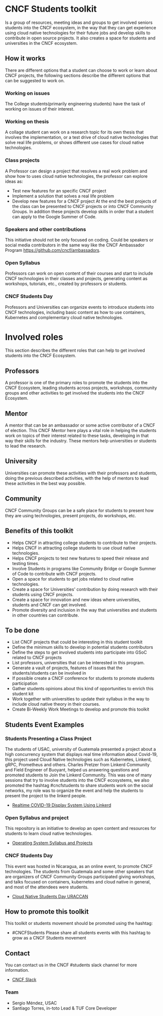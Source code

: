 # CNCF Students toolkit
Is a group of resources, meeting ideas and groups to get involved seniors students into the CNCF ecosystem, in the way that they can get experience using cloud native technologies for their future jobs and develop skills to contribute in open source projects. It also creates a space for students and universities in the CNCF ecosystem.
 ## How it works
There are different options that a student can choose to work or learn about CNCF projects, the following sections describe the different options that can be suggested to work on.
 
### Working on issues
The College students(primarily engineering students) have the task of working on issues of their interest.
 
### Working on thesis
A collage student can work on a research topic for its own thesis that involves the implementation, or a test drive of cloud native technologies that solve real life problems, or shows different use cases for cloud native technologies.
 
### Class projects
A Professor can design a project that resolves a real work problem and show how to uses cloud native technologies, the professor can explore ideas as:
- Test new features for an specific CNCF project
- Implement a solution that solves a real life problem
- Develop new features for a CNCF project
 At the end the best projects of the class can be presented to CNCF projects or into CNCF Community Groups. In addition these projects develop skills in order that a student can apply to the Google Summer of Code.
 
### Speakers and other contributions
This initiative should not be only focused on coding. Could be speakers or social media contributors in the same way like the CNCF Ambassador Program https://github.com/cncf/ambassadors.
 
### Open Syllabus
Professors can work on open content of their courses and start to include CNCF technologies in their classes and projects, generating content as workshops, tutorials, etc., created by professors or students.
 
### CNCF Students Day
Professors and Universities can organize events to introduce students into CNCF technologies, including basic content as how to use containers, Kubernetes and complementary cloud native technologies.
 
# Involved roles
This section describes the different roles that can help to get involved students into the CNCF Ecosystem.
 
## Professors
A professor is one of the primary roles to promote the students into the CNCF Ecosystem, leading students across projects, workshops, community groups and other activities to get involved the students into the CNCF Ecosystem.
 
## Mentor
A mentor that can be an ambassador or some active contributor of a CNCF of election. This CNCF Mentor here plays a vital role in helping the students work on topics of their interest related to these tasks, developing in that way their skills for the industry.  These mentors help universities or students to lead the research.
 ## University
Universities can promote these activities with their professors and students, doing the previous described activities, with the help of mentors to lead these activities in the best way possible.
 
## Community
CNCF Community Groups can be a safe place for students to present how they are using technologies, present projects, do workshops, etc.
 ## Benefits of this toolkit
- Helps CNCF in attracting college students to contribute to their projects.
- Helps CNCF in attracting college students to use cloud native technologies.
- Helps CNCF projects to test new features to speed their release and testing times.
- Involve Students in programs like Community Bridge or Google Summer of Code to contribute with CNCF projects.
- Open a space for students to get jobs related to cloud native technologies.
- Create a space for Universities' contribution by doing research with their students using CNCF projects.
- Create a space for innovation and new ideas where universities, students and CNCF can get involved.
- Promote diversity and inclusion in the way that universities and students in other countries can contribute.
 ## To be done
- List CNCF projects that could be interesting in this student toolkit
- Define the minimum skills to develop in potential students contributors
- Define the steps to get involved students into participate into GSoC related to CNCF projects
- List professors, universities that can be interested in this program.
- Generate a vault of projects, features of issues that the students/students can be involved in
- If possible create a CNCF conference for students to promote students participation
- Gather students opinions about this kind of opportunities to enrich this student kit
- Work together with universities to update their syllabus in the way to include cloud native theory in their courses.
- Create Bi-Weekly Work Meetings to develop and promote this toolkit
 
## Students Event Examples
### Students Presenting a Class Project
The students of USAC, university of Guatemala presented a project about a high concurrency system that displays real time information about Covid-19, this project used Cloud Native technologies such as Kubernetes, Linkerd, gRPC, Prometheus and others. Charles Pretzer from Linkerd Community and Field Engineer of Buoyant, helped us answering questions and promoted students to Join the Linkerd Community. This was one of many sessions that try to involve students into the CNCF ecosystems, we also promoted the hashtag #cncfstudents to share students work on the social networks, my role was to organize the event and help the students to present the project to the linkerd people.
- [Realtime COVID-19 Display System Using Linkerd](https://www.youtube.com/watch?v=XWlpS78wRks)
 
### Open Syllabus and project
This repository is an initiative to develop an open content and resources for students to learn cloud native technologies.
- [Operating System Syllabus and Projects](https://github.com/sergioarmgpl/operating-systems-usac-course)
 
### CNCF Students Day
This event was hosted in Nicaragua, as an online event, to promote CNCF technologies. The students from Guatemala and some other speakers that are organizers of CNCF Community Groups participated giving workshops, and talks focused on containers, kubernetes and cloud native in general, and most of the attendees were students.

- [Cloud Native Students Day URACCAN
](https://community.cncf.io/events/details/cncf-cloud-nativegt-presents-cloud-native-students-day-uraccan/)
 
## How to promote this toolkit
This toolkit or students movement should be promoted using the hashtag:
- #CNCFStudents
Please share all students events with this hashtag to grow as a CNCF Students movement
 
## Contact
You can contact us in the CNCF #students slack channel for more information.
- [CNCF Slack](https://slack.cncf.io/)
 ### Team
- Sergio Méndez, USAC
- Santiago Torres, in-toto Lead & TUF Core Developer